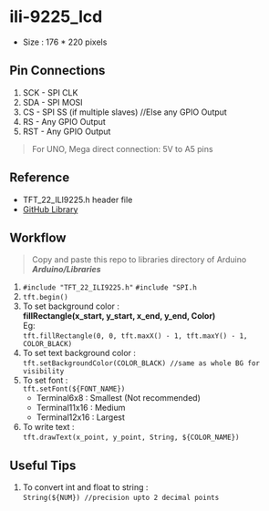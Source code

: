 # ili-9225_lcd
- Size : 176 * 220 pixels

## Pin Connections
1. SCK - SPI CLK
2. SDA - SPI MOSI
3. CS  - SPI SS (if multiple slaves) //Else any GPIO Output
4. RS  - Any GPIO Output
5. RST - Any GPIO Output

>For UNO, Mega direct connection: 5V to A5 pins


## Reference
- TFT_22_ILI9225.h header file 
- [GitHub Library](https://github.com/Nkawu/TFT_22_ILI9225)

## Workflow
>Copy and paste this repo to libraries directory of Arduino ***Arduino/Libraries***


1. ```#include "TFT_22_ILI9225.h"```
   ```#include "SPI.h```
2. ```tft.begin()```
3. To set background color : <br>
   **fillRectangle(x_start, y_start, x_end, y_end, Color)**<br>
   Eg:<br>
   ```tft.fillRectangle(0, 0, tft.maxX() - 1, tft.maxY() - 1, COLOR_BLACK)```
4. To set text background color :<br>
   ```tft.setBackgroundColor(COLOR_BLACK) //same as whole BG for visibility```
5. To set font :<br>
   ```tft.setFont(${FONT_NAME})```
   - Terminal6x8   : Smallest (Not recommended)
   - Terminal11x16 : Medium
   - Terminal12x16 : Largest
6. To write text :<br>
   ```tft.drawText(x_point, y_point, String, ${COLOR_NAME})```
   
## Useful Tips
1. To convert int and float to string : <br>
   ```String(${NUM}) //precision upto 2 decimal points```
   